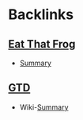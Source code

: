 
# Backlinks
## [Eat That Frog](<Eat That Frog.md>)
- [Summary](<Summary.md>)

## [GTD](<GTD.md>)
- Wiki-[Summary](<Summary.md>)

